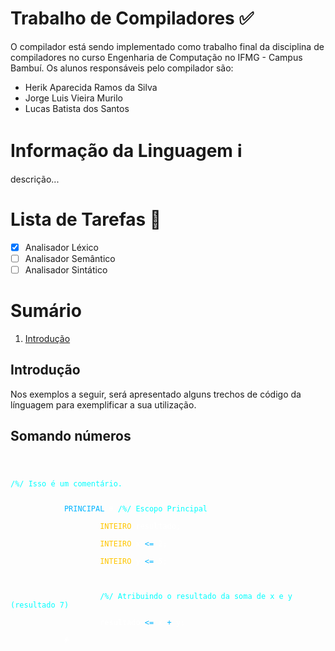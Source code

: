 # Trabalho de Compiladores ✅
O compilador está sendo implementado como trabalho final da disciplina de compiladores no curso Engenharia de Computação no IFMG - Campus Bambuí.
Os alunos responsáveis pelo compilador são:
- Herik Aparecida Ramos da Silva
- Jorge Luis Vieira Murilo
- Lucas Batista dos Santos

# Informação da Linguagem :information_source:
descrição...

# Lista de Tarefas 📝
- [x] Analisador Léxico
- [ ] Analisador Semântico
- [ ] Analisador Sintático

<!-- DOCUMENTAÇÃO DA LINGUAGEM CONSTRUIDA EM HTML -->
<style>
    .comment {
        color: #00ffff;
    }
    .reserved {
        color: #00b4ff;
    }
    .type {
        color: #ffc600;
    }
    code {
        color: #FFF;
    }
</style>
<h1>Sumário</h1>
<ol>
    <li><a href="#introducao">Introdução</a></li>
</ol>
<div>
    <section id="introducao">
        <h2>Introdução</h2>
        Nos exemplos a seguir, será apresentado alguns trechos de código da línguagem para exemplificar a sua utilização.
        <h2>Somando números</h2>
        <code>
            <p class="comment">/%/ Isso é um comentário.</p>
            <span class="reserved">PRINCIPAL</span> # <span class="comment">/%/ Escopo Principal</span><br>
                &nbsp;&nbsp;&nbsp;&nbsp;<span class= "type">INTEIRO</span> resultado; <br>
                &nbsp;&nbsp;&nbsp;&nbsp;<span class= "type">INTEIRO</span> x <span class="reserved"><=</span> 2; <br>
                &nbsp;&nbsp;&nbsp;&nbsp;<span class= "type">INTEIRO</span> y <span class="reserved"><=</span> 5; <br>
                <br>
                &nbsp;&nbsp;&nbsp;&nbsp;<span class="comment">/%/ Atribuindo o resultado da soma de x e y (resultado 7) </span><br>
                &nbsp;&nbsp;&nbsp;&nbsp;resultado <span class="reserved"><=</span> x <span class="reserved">+</span> y; <br>
            #  
        </code>
    </section>
</div>